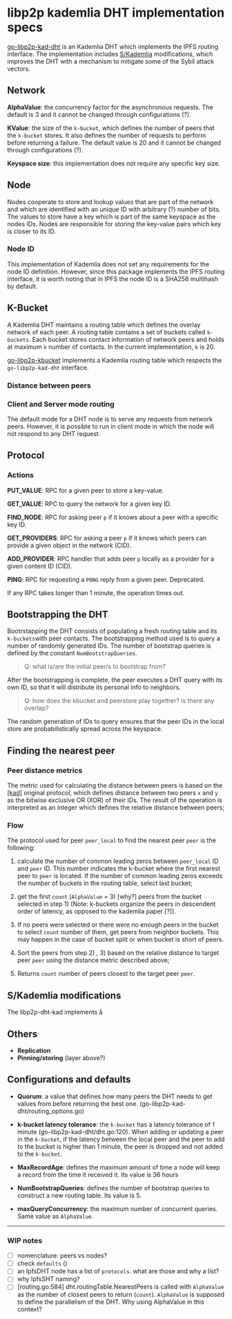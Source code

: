 # libp2p kademlia DHT implementation specs

[go-libp2p-kad-dht](github.com/libp2p/go-libp2p-kad-dht) is an Kademlia DHT which
implements the IPFS routing interface. The implementation includes
[S/Kademlia](https://www.sciencedirect.com/science/article/pii/S1389128615004168)
modifications, which improves the DHT with a mechanism to mitigate some of the 
Sybil attack vectors.

## Network

**AlphaValue**: the concurrency factor for the asynchronous requests. The 
default is 3 and it cannot be changed through configurations (?).

**KValue**: the size of the `k-bucket`, which defines the number of peers that
the `k-bucket` stores.  It also defines the number of requests to perform before
returning a failure. The default value is 20 and it cannot be changed through 
configurations (?).

**Keyspace size**: this implementation does not require any specific key size.

## Node

Nodes cooperate to store and lookup values that are part of the network and which
are identified with an unique ID with arbitrary (?) number of bits. The values
to store have a key which is part of the same keyspace as the nodes IDs. Nodes
are responsible for storing the key-value pairs which key is closer to its ID.

### Node ID

This implementation of Kademlia does not set any requirements for the node ID
definition. However, since this package implements the IPFS routing interface, 
it is worth noting that in IPFS the node ID is a SHA256 multihash by default.

## K-Bucket

A Kademlia DHT maintains a routing table which defines the overlay network of
each peer. A routing table contains a set of buckets called `k-buckets`. Each
bucket stores contact information of network peers and holds at maximum `k` 
number of contacts. In the current implementation, `k` is 20.

[go-libp2p-kbucket](https://godoc.org/github.com/libp2p/go-libp2p-kbucket) 
implements a Kademlia routing table which respects the `go-libp2p-kad-dht` 
interface.

### Distance between peers

### Client and Server mode routing

The default mode for a DHT node is to serve any requests from network peers. 
However, it is possible to run in client mode in which the node will not respond
to any DHT request.


## Protocol

### Actions

**PUT_VALUE**: RPC for a given peer to store a key-value.

**GET_VALUE**: RPC to query the network for a given key ID.

**FIND_NODE**: RPC for asking peer `p` if it knows about a peer with a specific
key ID.

**GET_PROVIDERS**: RPC for asking a peer `p` if it knows which peers can provide
a given object in the network (CID).

**ADD_PROVIDER**: RPC handler that adds peer `p` locally as a provider for a
given content ID (CID).

**PING**: RPC for requesting a `PONG` reply from a given peer. Deprecated.

If any RPC takes longer than 1 minute, the operation times out.

## Bootstrapping the DHT

Bootrstapping the DHT consists of populating a fresh routing table and its 
`k-buckets`with peer contacts. The bootstrapping method used is to query a 
number of randomly generated IDs. The number of bootstrap queries is defined by
the constant `NumBootstrapQueries`. 

> Q: what is/are the initial peer/s to bootstrap from?

After the bootstrapping is complete, the peer executes a DHT query with its own
ID, so that it will distribute its personal info to neighbors.



> Q: how does the kbucket and peerstore play together? is there any overlap?

The random generation of IDs to query ensures that the peer IDs in the local
store are probabilistically spread across the keyspace.

## Finding the nearest peer

### Peer distance metrics

The metric used for calculating the distance between peers is based on the
[[kad]](https://link.springer.com/chapter/10.1007/3-540-45748-8_5) original
protocol, which defines distance between two peers `x` and `y` as the bitwise
exclusive OR (XOR) of their IDs. The result of the operation is interpreted as
an integer which defines the relative distance between peers; 

### Flow

The protocol used for peer `peer_local` to find the nearest peer `peer` is the 
following:

1) calculate the number of common leading zeros between `peer_local` ID and
`peer` ID. This number indicates the k-bucket where the first nearest peer to 
`peer` is located. If the number of common leading zeros exceeds the number of
buckets in the routing table, select last bucket;

2) get the first `count` (`AlphaValue` = 3) [why?] peers from the bucket
selected in step 1) (Note: k-buckets organize the peers in descendent order of
latency, as opposed to the kademlia paper [?]).

3) If no peers were selected or there were no enough peers in the bucket to
select `count` number of them, get peers from neighbor buckets. This may 
happen in the case of bucket split or when bucket is short of peers.

4) Sort the peers from step 2) , 3) based on the relative distance to
target peer `peer` using the distance metric described above;

5) Returns `count` number of peers closest to the target peer `peer`.

## S/Kademlia modifications

The libp2p-dht-kad implements å


## Others
- **Replication**
- **Pinning/storing** (layer above?)

## Configurations and defaults

- **Quorum**: a value that defines how many peers the DHT needs to get values
  from before returning the best one. (go-libp2p-kad-dht/routing_options.go)

- **k-bucket latency tolerance**: the `k-bucket` has a latency tolerance of 1
minute (go-libp2p-kad-dht/dht.go:120). When adding or updating a peer in the
`k-bucket`, if the latency between the local peer and the peer to add to the
bucket is higher than 1 minute, the peer is dropped and not added to the
`k-bucket`.

- **MaxRecordAge**: defines the maximum amount of time a node will keep a record
  from the time it received it. Its value is 36 hours

- **NumBootstrapQueries**: defines the number of bootstrap queries to construct
  a new routing table. Its value is 5.

- **maxQueryConcurrency**: the maximum number of concurrent queries. Same value
  as `AlphaValue`.

---

### WIP notes

- [ ] nomenclature: peers vs nodes?
- [ ] check `defaults` ()
- [ ] an IpfsDHT node has a list of `protocols`. what are those and why a list?
- [ ] why IpfsSHT naming?
- [ ] [routing.go:584] dht.routingTable.NearestPeers is called with
  `AlphaValue` as the number of closest peers to return (`count`). `AlphaValue`
is supposed to define the parallelism of the DHT. Why using AlphaValue in this
context? 
